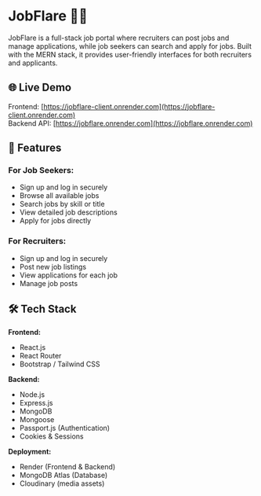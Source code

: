# JobFlare 💼🔥

JobFlare is a full-stack job portal where recruiters can post jobs and manage applications, while job seekers can search and apply for jobs. Built with the MERN stack, it provides user-friendly interfaces for both recruiters and applicants.

## 🌐 Live Demo
Frontend: [https://jobflare-client.onrender.com](https://jobflare-client.onrender.com)  
Backend API: [https://jobflare.onrender.com](https://jobflare.onrender.com)

## 🚀 Features

### For Job Seekers:
- Sign up and log in securely
- Browse all available jobs
- Search jobs by skill or title
- View detailed job descriptions
- Apply for jobs directly

### For Recruiters:
- Sign up and log in securely
- Post new job listings
- View applications for each job
- Manage job posts

## 🛠 Tech Stack

**Frontend:**
- React.js
- React Router
- Bootstrap / Tailwind CSS

**Backend:**
- Node.js
- Express.js
- MongoDB
- Mongoose
- Passport.js (Authentication)
- Cookies & Sessions

**Deployment:**
- Render (Frontend & Backend)
- MongoDB Atlas (Database)
- Cloudinary (media assets)
